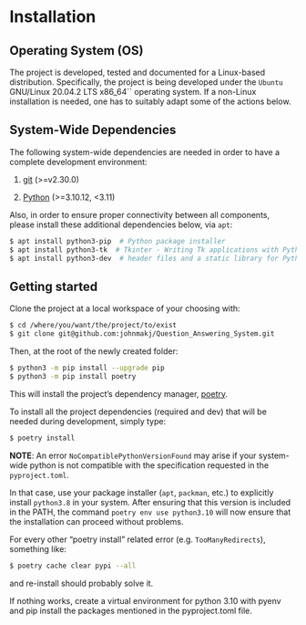 # Installation

## Operating System (OS)

The project is developed, tested and documented for a Linux-based distribution. Specifically, the project is being
developed under the `Ubuntu` GNU/Linux 20.04.2 LTS x86_64\`\` operating system. If a non-Linux installation is needed,
one has to suitably adapt some of the actions below.

## System-Wide Dependencies

The following system-wide dependencies are needed in order to have a complete development environment:


1. [git](https://git-scm.com/) (>=v2.30.0)


2. [Python](https://www.python.org/) (>=3.10.12, <3.11)

Also, in order to ensure proper connectivity between all components, please install these additional dependencies
below, via `apt`:

```bash
$ apt install python3-pip  # Python package installer
$ apt install python3-tk  # Tkinter - Writing Tk applications with Python 3.x
$ apt install python3-dev  # header files and a static library for Python
```

## Getting started

Clone the project at a local workspace of your choosing with:

```bash
$ cd /where/you/want/the/project/to/exist
$ git clone git@github.com:johnmakj/Question_Answering_System.git
```

Then, at the root of the newly created folder:

```bash
$ python3 -m pip install --upgrade pip
$ python3 -m pip install poetry
```

This will install the project’s dependency manager, [poetry]([https://python-poetry.org](https://python-poetry.org)).

To install all the project dependencies (required and dev) that will be needed during development, simply type:

```bash
$ poetry install
```

**NOTE**: An error `NoCompatiblePythonVersionFound` may arise if your system-wide python is not compatible with the
specification requested in the `pyproject.toml`.

In that case, use your package installer (`apt`, `packman`, etc.) to explicitly install `python3.8` in your
system. After ensuring that this version is included in the PATH, the command `poetry env use python3.10` will
now ensure that the installation can proceed without problems.

For every other “poetry install” related error (e.g. `TooManyRedirects`), something like:

```bash
$ poetry cache clear pypi --all
```

and re-install should probably solve it.

If nothing works, create a virtual environment for python 3.10 with pyenv and pip install the packages mentioned in the 
pyproject.toml file.